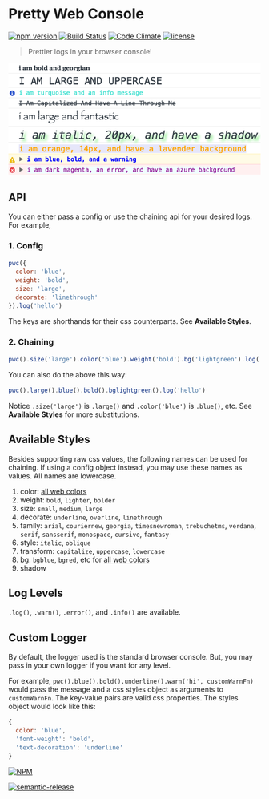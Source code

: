 # Pretty Web Console

[![npm version](https://badge.fury.io/js/pretty-web-console.svg)](https://badge.fury.io/js/pretty-web-console)
[![Build Status](https://travis-ci.org/bbmoz/pretty-web-console.svg)](https://travis-ci.org/bbmoz/pretty-web-console)
[![Code Climate](https://codeclimate.com/github/bbmoz/pretty-web-console/badges/gpa.svg)](https://codeclimate.com/github/bbmoz/pretty-web-console)
[![license](https://img.shields.io/badge/license-MIT-blue.svg)](https://github.com/bbmoz/pretty-web-console/blob/master/LICENSE)

> Prettier logs in your browser console!

![example](/media/example.png)

## API

You can either pass a config or use the chaining api for your desired logs. For example,

### 1. Config

```javascript
pwc({
  color: 'blue',
  weight: 'bold',
  size: 'large',
  decorate: 'linethrough'
}).log('hello')
```

The keys are shorthands for their css counterparts. See **Available Styles**.

### 2. Chaining

```javascript
pwc().size('large').color('blue').weight('bold').bg('lightgreen').log('hello')
```

You can also do the above this way:

```javascript
pwc().large().blue().bold().bglightgreen().log('hello')
```

Notice `.size('large')` is `.large()` and `.color('blue')` is `.blue()`, etc. See **Available Styles** for more substitutions.

## Available Styles

Besides supporting raw css values, the following names can be used for chaining. If using a config object instead, you may use these names as values. All names are lowercase.

1. color: [all web colors](https://en.wikipedia.org/wiki/Web_colors#X11_color_names)
1. weight: `bold`, `lighter`, `bolder`
1. size: `small`, `medium`, `large`
1. decorate: `underline`, `overline`, `linethrough`
1. family: `arial`, `couriernew`, `georgia`, `timesnewroman`, `trebuchetms`, `verdana`, `serif`, `sansserif`, `monospace`, `cursive`, `fantasy`
1. style: `italic`, `oblique`
1. transform: `capitalize`, `uppercase`, `lowercase`
1. bg: `bgblue`, `bgred`, etc for [all web colors](https://en.wikipedia.org/wiki/Web_colors#X11_color_names)
1. shadow

## Log Levels

`.log()`, `.warn()`, `.error()`, and `.info()` are available.

## Custom Logger

By default, the logger used is the standard browser console. But, you may pass in your own logger if you want for any level.

For example, `pwc().blue().bold().underline().warn('hi', customWarnFn)` would pass the message and a css styles object as arguments to `customWarnFn`. The key-value pairs are valid css properties. The styles object would look like this:

```javascript
{
  color: 'blue',
  'font-weight': 'bold',
  'text-decoration': 'underline'
}
```

[![NPM](https://nodei.co/npm/pretty-web-console.png?downloads=true)](https://www.npmjs.com/package/pretty-web-console)

[![semantic-release](https://img.shields.io/badge/%20%20%F0%9F%93%A6%F0%9F%9A%80-semantic--release-e10079.svg)](https://docs.google.com/document/d/1QrDFcIiPjSLDn3EL15IJygNPiHORgU1_OOAqWjiDU5Y/edit#heading=h.em2hiij8p46d)
